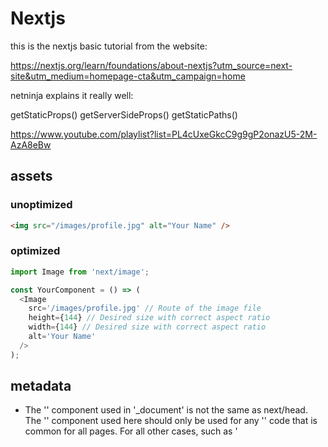 # Nextjs

this is the nextjs basic tutorial from the website:

https://nextjs.org/learn/foundations/about-nextjs?utm_source=next-site&utm_medium=homepage-cta&utm_campaign=home

netninja explains it really well:

getStaticProps()
getServerSideProps()
getStaticPaths()

https://www.youtube.com/playlist?list=PL4cUxeGkcC9g9gP2onazU5-2M-AzA8eBw

## assets

### unoptimized

```html
<img src="/images/profile.jpg" alt="Your Name" />
```

### optimized

```js
import Image from 'next/image';

const YourComponent = () => (
  <Image
    src='/images/profile.jpg' // Route of the image file
    height={144} // Desired size with correct aspect ratio
    width={144} // Desired size with correct aspect ratio
    alt='Your Name'
  />
);
```

## metadata

- The '<Head />' component used in '\_document' is not the same as next/head. The '<Head />' component used here should only be used for any '<head>' code that is common for all pages. For all other cases, such as '<title>' tags, we recommend using next/head in your pages or components.

- https://nextjs.org/docs/pages/building-your-application/routing/custom-document

```js
import Head from 'next/head';

// jsx
<Head>
  <title>Create Next App</title>
  <link rel='icon' href='/favicon.ico' />
</Head>;
```

## header script

```js
import Script from 'next/script';

export default function FirstPost() {
  return (
    <>
      <Head>
        <title>First Post</title>
      </Head>
      <Script
        src='https://connect.facebook.net/en_US/sdk.js'
        strategy='lazyOnload'
        onLoad={() =>
          console.log(`script loaded correctly, window.FB has been populated`)
        }
      />
      <h1>First Post</h1>
      <h2>
        <Link href='/'>← Back to home</Link>
      </h2>
    </>
  );
}
```

## Layouts

- layout components are shared across pages

## css

- To load global CSS to your application, create a file called "pages/\_app.js"
- You cannot import global CSS anywhere else.
- global styles can only be imported in 'pages/\_app.js'

```js
/ `pages/_app.js`
import '../styles/global.css';    //global styles can ONLY be applied here.

export default function App({ Component, pageProps }) {
  return <Component {...pageProps} />;
}
```

## Pre-rendering

1. static site generation (pre-render - html generated at build time) - static generation 'with' data / static generation 'without' data

- Static Generation (with Data) using getStaticProps() - tells nextjs you have data dependencies...when pre-rendering page at build, deal with them first.
- getStaticProps() only runs on the server-side at BUILD TIME...
- you won’t be able to use data that’s only available during request time, such as query parameters or HTTP headers.
- getStaticProps can only be exported from a page. You can’t export it from non-page files.

```js
export default function Home(props) { ... }

export async function getStaticProps() {
  // Get external data from the file system, API, DB, etc.
  const data = ...

  // The value of the `props` key will be
  //  passed to the `Home` component
  return {
    props: ...
  }
}

```

- Fetch External API or Query Database
  In lib/posts.js, we’ve implemented getSortedPostsData which fetches data from the file system. But you can fetch the data from other sources, like an external API endpoint, and it’ll work just fine:

```js
export async function getSortedPostsData() {
  // Instead of the file system,
  // fetch post data from an external API endpoint
  const res = await fetch('..');
  return res.json();
}
```

### query a db directly

```js
import someDatabaseSDK from 'someDatabaseSDK'

const databaseClient = someDatabaseSDK.createClient(...)

export async function getSortedPostsData() {
  // Instead of the file system,
  // fetch post data from a database
  return databaseClient.query('SELECT posts...')
}
```

2. server side rendering (generates html at each request)

### getServerSideProps()

- https://nextjs.org/docs/basic-features/data-fetching#getserversideprops-server-side-rendering
- To use Server-side Rendering, you need to export getServerSideProps instead of getStaticProps from your page.
- Time to first byte (TTFB) will be slower than getStaticProps because the server must compute the result on every request, and the result cannot be cached by a CDN without extra configuration.

```js
export async function getServerSideProps(context) {
  return {
    props: {
      // props for your component
    },
  };
}
```

3. Client-side Rendering

- Statically generate (pre-render) parts of the page that do not require external data.
  When the page loads, fetch external data from the client using JavaScript and populate the remaining parts.

4. SWR - react hooks for data-fetching

- stale-while-revalidate - SWR is a strategy to first return the data from cache (stale), then send the fetch request (revalidate), and finally come with the up-to-date data.

- https://swr.vercel.app/

```js
import useSWR from 'swr';

function Profile() {
  const { data, error, isLoading } = useSWR('/api/user', fetcher);

  if (error) return <div>failed to load</div>;
  if (isLoading) return <div>loading...</div>;
  return <div>hello {data.name}!</div>;
}
```

## getStaticPaths()

- How to Statically Generate Pages with Dynamic Routes
  In our case, we want to create dynamic routes for blog posts:

- We want each post to have the path /posts/<id>
- getStaticPaths() returns an array of possible values for id

- [id].js this is a dynamic page
- you need to to tell nextjs what dynamic paths, page to create
- using getStatiPaths() you are telling nextjs that these are the defined paths to generate... else the amount of paths could be infinite...

- If a page has Dynamic Routes and uses getStaticProps, it needs to define a list of paths to be statically generated.
- When you export a function called getStaticPaths (Static Site Generation) from a page that uses dynamic routes, Next.js will statically pre-render all the paths specified by getStaticPaths.

- getStaticPaths must be used with getStaticProps. You cannot use getStaticPaths with getServerSideProps
- You can export getStaticPaths from a Dynamic Route that also uses getStaticProps
- in the example we are trying to find the 'id' for [id].js

-Important: The returned list is not just an array of strings — it must be an array of objects that look like the comment above. Each object must have the params key and contain an object with the id key (because we’re using [id] in the file name). Otherwise, getStaticPaths will fail.

## getStaticProps()

- fetches necessary data for the post with 'id'

- getStaticProps() will be called for each path object returned from getStaticPaths()

```js
// [id].js

export const getStaticPaths = async () => {
  const res = await fetch(
    'https://jsonplaceholder.typicode.com/users?_limit=3'
  );

  const data = await res.json(); //returns array of objects

  const paths = data.map((ninja) => {
    return {
      params: { id: ninja.id.toString() },
    };
  });

  return {
    paths, //each object in paths [] represents a route
    fallback: false, //shows 404 if no fallback
  };
};

export const getStaticProps = async (context) => {
  const id = context.params.id;

  const res = await fetch('https://jsonplaceholder.typicode.com/users/' + id);
  const data = await res.json();
  return { props: { ninja: data } };
};

export default function Page({ ninja }) {
  return (
    <div>
      <h1>{ninja.name}</h1>
      <h1>{ninja.email}</h1>
    </div>
  );
}
```

## test links:

```browser
http://localhost:3000/posts/ssg-ssr
http://localhost:3000/posts/pre-rendering
```

## Catch-all Routes

- https://nextjs.org/docs/pages/building-your-application/routing/dynamic-routes#catch-all-routes

- Dynamic routes can be extended to catch all paths by adding three dots (...) inside the brackets. For example:
- pages/posts/[...id].js matches /posts/a, but also /posts/a/b, /posts/a/b/c and so on.

- For example, pages/shop/[...slug].js will match /shop/clothes, but also /shop/clothes/tops, /shop/clothes/tops/t-shirts, and so on.

```
pages/shop/[...slug].js
eg url: /shop/a
params: { slug: ['a'] }


pages/shop/[...slug].js
eg url: /shop/a/b
params: { slug: ['a', 'b'] }


pages/shop/[...slug].js
eg url: /shop/a/b/c
params: { slug: ['a', 'b', 'c'] }
```

## Optional Catch-all Segments

Catch-all Segments can be made optional by including the parameter in double square brackets: [[...folderName]].

For example, pages/shop/[[...slug]].js will also match /shop, in addition to /shop/clothes, /shop/clothes/tops, /shop/clothes/tops/t-shirts.

The difference between catch-all and optional catch-all segments is that with optional, the route without the parameter is also matched (/shop in the example above).

## nextjs router

If you want to access the Next.js router, you can do so by importing the useRouter hook from next/router.

## custom 404

To create a custom 404 page, create pages/404.js. This file is statically generated at build time.
